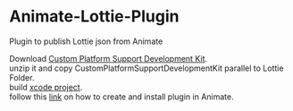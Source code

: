 # Animate-Lottie-Plugin
Plugin to publish Lottie json from Animate

Download [Custom Platform Support Development Kit](https://helpx.adobe.com/content/dam/help/en/animate/using/enabling-support-custom-platforms2/_jcr_content/main-pars/download_section/download-1/CustomPlatformSupportDevelopmentKit.zip).  
unzip it and copy CustomPlatformSupportDevelopmentKit parallel to Lottie Folder.  
build [xcode project](Lottie/Plugin/LottiePlugin/project/mac/LottieExporterPlugin2.mp.xcodeproj).  
follow this [link](https://helpx.adobe.com/in/animate/using/enabling-support-custom-platforms2.html) on how to create and install plugin in Animate.  

